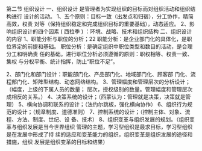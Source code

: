 第二节 组织设计
一、组织设计 是管理者为实现组织的目标而对组织活动和组织结构进行
设计的活动。
1、五个原则：目标一致（出发点和归宿），分工协作，精简高效，权责
对等（保持组织稳定和完成组织目标的重要基础），动态适应。
2、影响组织设计的四个因素 ( 西拉季 ) ：环境、战略、技术和组织结构
二、组织设计的内容
1、职能分析与职位的分析；22
职能分析：是企业部门化的具体化，是职位界定的前提和基础。
职位分析：是确定组织中职位类型和数目的活动，是合理分工和明确责
任的基础。进行职位分析必须遵循的原则：职权相等、权责一致、集权
与分权平衡、统计指挥，防止“职位不足”。

2、部门化和部门设计：职能部门化、产品部门化、地域部门化、顾客部
门化、流程部门化、矩阵型结构、动态网络结构。
3、管理幅度和管理层次的分析设计；（幅度，上级的下属人员的数量；
层次，授权级别的数量。管理幅度和管理层次成相反的关系。）
4、决策系统的设计；（西蒙认为：管理就是决策，决策就是管理）
5、横向协调和联系的设计；（法约尔跳板，强化横向协作）
6、组织行为规范的设计；（规章制度、道德准则）
7、控制系统的设计；（控制主体、对象、流程、方法、制度、世纪、设
备、技术）
8、组织变革与组织发展的规划。（组织变革与组织发展是当今世界组织
管理的主题，学习型组织是最求目标，学习型组织是在发展中形成了持
续的适应和变革能力的组织，组织变革是组织发展的途径和措施，组织
发展是组织变革的目标和结果）